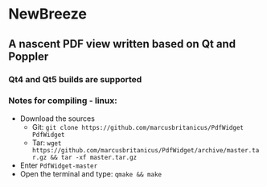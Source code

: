 # NewBreeze
## A nascent PDF view written based on Qt and Poppler

### Qt4 and Qt5 builds are supported

### Notes for compiling - linux:

* Download the sources
   - Git: `git clone https://github.com/marcusbritanicus/PdfWidget PdfWidget`
   - Tar: `wget https://github.com/marcusbritanicus/PdfWidget/archive/master.tar.gz && tar -xf master.tar.gz`
* Enter `PdfWidget-master`
* Open the terminal and type: `qmake && make`
